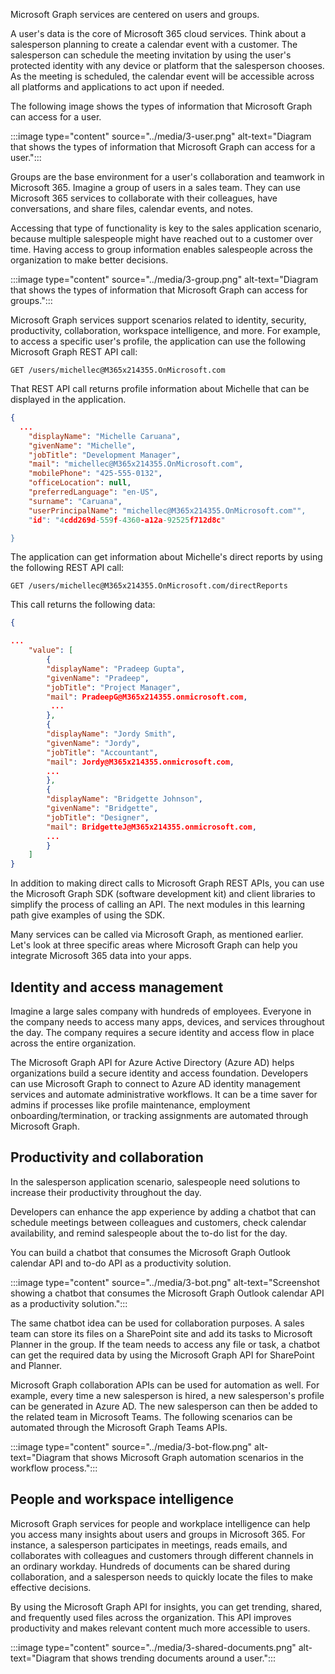 Microsoft Graph services are centered on users and groups.  

A user's data is the core of Microsoft 365 cloud services. Think about a salesperson planning to create a calendar event with a customer. The salesperson can schedule the meeting invitation by using the user's protected identity with any device or platform that the salesperson chooses. As the meeting is scheduled, the calendar event will be accessible across all platforms and applications to act upon if needed. 

The following image shows the types of information that Microsoft Graph can access for a user.

:::image type="content" source="../media/3-user.png" alt-text="Diagram that shows the types of information that Microsoft Graph can access for a user.":::

Groups are the base environment for a user's collaboration and teamwork in Microsoft 365. Imagine a group of users in a sales team. They can use Microsoft 365 services to collaborate with their colleagues, have conversations, and share files, calendar events, and notes. 

Accessing that type of functionality is key to the sales application scenario, because multiple salespeople might have reached out to a customer over time. Having access to group information enables salespeople across the organization to make better decisions.

:::image type="content" source="../media/3-group.png" alt-text="Diagram that shows the types of information that Microsoft Graph can access for groups.":::

Microsoft Graph services support scenarios related to identity, security, productivity, collaboration, workspace intelligence, and more. For example, to access a specific user's profile, the application can use the following Microsoft Graph REST API call:

```http
GET /users/michellec@M365x214355.OnMicrosoft.com
```

That REST API call returns profile information about Michelle that can be displayed in the application.

```json
{ 
  ...   
    "displayName": "Michelle Caruana", 
    "givenName": "Michelle", 
    "jobTitle": "Development Manager", 
    "mail": "michellec@M365x214355.OnMicrosoft.com", 
    "mobilePhone": "425-555-0132", 
    "officeLocation": null, 
    "preferredLanguage": "en-US", 
    "surname": "Caruana", 
    "userPrincipalName": "michellec@M365x214355.OnMicrosoft.com"", 
    "id": "4cdd269d-559f-4360-a12a-92525f712d8c" 

} 
```

The application can get information about Michelle's direct reports by using the following REST API call:

```http
GET /users/michellec@M365x214355.OnMicrosoft.com/directReports
```

This call returns the following data:

```json
{ 

... 
    "value": [ 
        { 
        "displayName": "Pradeep Gupta", 
        "givenName": "Pradeep",         
        "jobTitle": "Project Manager",        
        "mail": PradeepG@M365x214355.onmicrosoft.com, 
         ...         
        }, 
        { 
        "displayName": "Jordy Smith",
        "givenName": "Jordy",         
        "jobTitle": "Accountant",        
        "mail": Jordy@M365x214355.onmicrosoft.com, 
        ... 
        }, 
        { 
        "displayName": "Bridgette Johnson", 
        "givenName": "Bridgette", 
        "jobTitle": "Designer", 
        "mail": BridgetteJ@M365x214355.onmicrosoft.com, 
        ... 
        }     
    ] 
} 
```

In addition to making direct calls to Microsoft Graph REST APIs, you can use the Microsoft Graph SDK (software development kit) and client libraries to simplify the process of calling an API. The next modules in this learning path give examples of using the SDK. 

Many services can be called via Microsoft Graph, as mentioned earlier. Let's look at three specific areas where Microsoft Graph can help you integrate Microsoft 365 data into your apps. 

## Identity and access management

Imagine a large sales company with hundreds of employees. Everyone in the company needs to access many apps, devices, and services throughout the day. The company requires a secure identity and access flow in place across the entire organization.

The Microsoft Graph API for Azure Active Directory (Azure AD) helps organizations build a secure identity and access foundation. Developers can use Microsoft Graph to connect to Azure AD identity management services and automate administrative workflows. It can be a time saver for admins if processes like profile maintenance, employment onboarding/termination, or tracking assignments are automated through Microsoft Graph. 

## Productivity and collaboration 
 
In the salesperson application scenario, salespeople need solutions to increase their productivity throughout the day. 

Developers can enhance the app experience by adding a chatbot that can schedule meetings between colleagues and customers, check calendar availability, and remind salespeople about the to-do list for the day. 

You can build a chatbot that consumes the Microsoft Graph Outlook calendar API and to-do API as a productivity solution.  

:::image type="content" source="../media/3-bot.png" alt-text="Screenshot showing a chatbot that consumes the Microsoft Graph Outlook calendar API as a productivity solution.":::

The same chatbot idea can be used for collaboration purposes. A sales team can store its files on a SharePoint site and add its tasks to Microsoft Planner in the group. If the team needs to access any file or task, a chatbot can get the required data by using the Microsoft Graph API for SharePoint and Planner. 

Microsoft Graph collaboration APIs can be used for automation as well. For example, every time a new salesperson is hired, a new salesperson's profile can be generated in Azure AD. The new salesperson can then be added to the related team in Microsoft Teams. The following scenarios can be automated through the Microsoft Graph Teams APIs. 

:::image type="content" source="../media/3-bot-flow.png" alt-text="Diagram that shows Microsoft Graph automation scenarios in the workflow process.":::

## People and workspace intelligence 

Microsoft Graph services for people and workplace intelligence can help you access many insights about users and groups in Microsoft 365. For instance, a salesperson participates in meetings, reads emails, and collaborates with colleagues and customers through different channels in an ordinary workday. Hundreds of documents can be shared during collaboration, and a salesperson needs to quickly locate the files to make effective decisions.

By using the Microsoft Graph API for insights, you can get trending, shared, and frequently used files across the organization. This API improves productivity and makes relevant content much more accessible to users. 

:::image type="content" source="../media/3-shared-documents.png" alt-text="Diagram that shows trending documents around a user.":::


